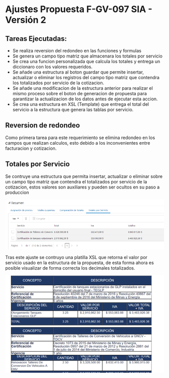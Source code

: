 
# Ajustes Propuesta F-GV-097 SIA - Versión 2 
## Tareas Ejecutadas:
-   Se realiza reversion del redondeo en las funciones y formulas
-   Se genera un campo tipo matriz que almacenara los totales por servicio
-   Se crea una funcion personalizada que calcula los totales y entrega un diccionaro con los valores requeridos.
-   Se añade una estructura al boton guardar que permite insertar, actualizar o eliminar los registros del campo tipo matriz que contendra los totalizados por servicio de la cotizacion.
- Se añade una modificacion de la estructura anterior para realizar el mismo proceso sobre el boton de generacion de propuesta para garantizar la actualizacion de los datos antes de ejecutar esta accion.
- Se crea una estructura en XSL (Template) que entrega el total del servicio a la estructura que genera las tablas por servicio.
## Reversion de redondeo
Como primera tarea para este requerimiento se elimina redondeo en los campos que realizan calculos, esto debido a los inconvenientes entre facturacion y cotizacion.

## Totales por Servicio

Se contruye una estructura que permita insertar, actualizar o eliminar sobre un campo tipo matriz que contendra el totalizados por servicio de la cotizacion, estos valores son auxiliares y pueden ser ocultos en su paso a produccion

![Totales Servicio](Tservicios.png)

Tras este ajuste se contruyo una platilla XSL que retorna el valor por servicio usado en la estructura de la propuesta, de esta forma ahora es posible visualizar de forma correcta los decimales totalizados.

![Totales Servicio](propuesta.png)